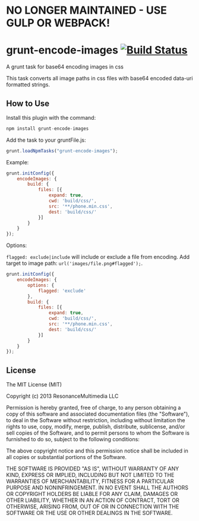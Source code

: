 # NO LONGER MAINTAINED - USE GULP OR WEBPACK!


# grunt-encode-images [![Build Status](https://travis-ci.org/jreading/grunt-encode-images.png?branch=master)](https://travis-ci.org/jreading/grunt-encode-images)

A grunt task for base64 encoding images in css

This task converts all image paths in css files with base64 encoded data-uri formatted strings.


## How to Use

Install this plugin with the command:

```js
npm install grunt-encode-images
```

Add the task to your gruntFile.js:

```js
grunt.loadNpmTasks("grunt-encode-images");
```
Example:

```js
grunt.initConfig({
 	encodeImages: {
        build: {
            files: [{
                expand: true,
                cwd: 'build/css/',
                src: '**/phone.min.css',
                dest: 'build/css/'
            }]
        }
    }
});
```

Options:

`flagged: exclude|include` will include or exclude a file from encoding. 
Add target to image path: `url('images/file.png#flagged');`.

```js
grunt.initConfig({
 	encodeImages: {
 		options: {
 			flagged: 'exclude'
 		},
        build: {
            files: [{
                expand: true,
                cwd: 'build/css/',
                src: '**/phone.min.css',
                dest: 'build/css/'
            }]
        }
    }
});
```

## License

The MIT License (MIT)

Copyright (c) 2013 ResonanceMultimedia LLC

Permission is hereby granted, free of charge, to any person obtaining a copy
of this software and associated documentation files (the "Software"), to deal
in the Software without restriction, including without limitation the rights
to use, copy, modify, merge, publish, distribute, sublicense, and/or sell
copies of the Software, and to permit persons to whom the Software is
furnished to do so, subject to the following conditions:

The above copyright notice and this permission notice shall be included in
all copies or substantial portions of the Software.

THE SOFTWARE IS PROVIDED "AS IS", WITHOUT WARRANTY OF ANY KIND, EXPRESS OR
IMPLIED, INCLUDING BUT NOT LIMITED TO THE WARRANTIES OF MERCHANTABILITY,
FITNESS FOR A PARTICULAR PURPOSE AND NONINFRINGEMENT. IN NO EVENT SHALL THE
AUTHORS OR COPYRIGHT HOLDERS BE LIABLE FOR ANY CLAIM, DAMAGES OR OTHER
LIABILITY, WHETHER IN AN ACTION OF CONTRACT, TORT OR OTHERWISE, ARISING FROM,
OUT OF OR IN CONNECTION WITH THE SOFTWARE OR THE USE OR OTHER DEALINGS IN
THE SOFTWARE.
